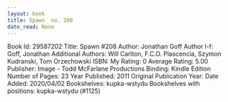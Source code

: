 ```yaml
---
layout: book
title: Spawn  no. 208
date_read: None
---
```


Book Id: 29587202
Title: Spawn #208
Author: Jonathan Goff
Author l-f: Goff, Jonathan
Additional Authors: Will Carlton, F.C.O. Plascencia, Szymon Kudranski, Tom Orzechowski
ISBN: 
My Rating: 0
Average Rating: 5.00
Publisher: Image - Todd McFarlane Productions
Binding: Kindle Edition
Number of Pages: 23
Year Published: 2011
Original Publication Year: 
Date Added: 2020/04/02
Bookshelves: kupka-wstydu
Bookshelves with positions: kupka-wstydu (#1125)

